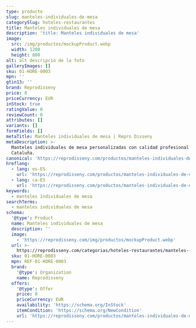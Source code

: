```yaml
---
type: producto
slug: manteles-individuales-de-mesa
categorySlug: hoteles-restaurantes
title: Manteles individuales de mesa
description: 'title: Manteles individuales de mesa'
image:
  src: /img/productos/mockupProduct.webp
  width: 1200
  height: 800
alt: alt descripció de la foto
galleryImages: []
sku: 01-HORE-0003
mpn: ''
gtin13: ''
brand: Reprodisseny
price: 0
priceCurrency: EUR
inStock: true
ratingValue: 0
reviewCount: 0
attributes: []
variants: []
formFields: []
metaTitle: Manteles individuales de mesa | Repro Disseny
metaDescription: >-
  Manteles individuales de mesa personalizadas con calidad profesional en
  Cataluña.
canonical: 'https://reprodisseny.com/productos/manteles-individuales-de-mesa'
hreflang:
  - lang: es-ES
    url: 'https://reprodisseny.com/productos/manteles-individuales-de-mesa'
  - lang: ca-ES
    url: 'https://reprodisseny.com/productos/manteles-individuales-de-mesa'
keywords:
  - manteles individuales de mesa
searchTerms:
  - manteles individuales de mesa
schema:
  '@type': Product
  name: Manteles individuales de mesa
  description: ''
  image:
    - 'https://reprodisseny.com/img/productos/mockupProduct.webp'
  url: >-
    https://reprodisseny.com/categorias/hoteles-restaurantes/manteles--individuales-de-mesa
  sku: 01-HORE-0003
  mpn: REF-01-HORE-0003
  brand:
    '@type': Organization
    name: Reprodisseny
  offers:
    '@type': Offer
    price: 0
    priceCurrency: EUR
    availability: 'https://schema.org/InStock'
    itemCondition: 'https://schema.org/NewCondition'
    url: 'https://reprodisseny.com/productos/manteles-individuales-de-mesa'
---
```


